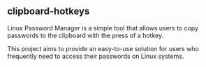 ## clipboard-hotkeys

Linux Password Manager is a simple tool that allows users to copy passwords to the clipboard with the press of a hotkey.

This project aims to provide an easy-to-use solution for users who frequently need to access their passwords on Linux systems.
